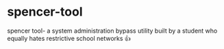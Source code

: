 # spencer-tool
spencer tool- a system administration bypass utility built by a student who equally hates restrictive school networks 👍
